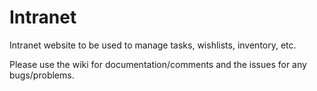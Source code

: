 Intranet
========

Intranet website to be used to manage tasks, wishlists, inventory, etc.

Please use the wiki for documentation/comments and the issues for any bugs/problems.
